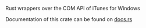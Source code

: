 Rust wrappers over the COM API of iTunes for Windows

Documentation of this crate can be found on [docs.rs](https://docs.rs/itunes_com)
